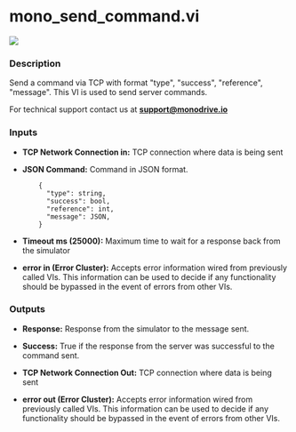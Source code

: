 # mono_send_command.vi

<p class="img_container">
<img class="lg_img" src="../mono_send_command.png"/>
</p>

### Description

Send a command via TCP with format "type", "success", "reference", "message". This VI is used to send server commands.

For technical support contact us at <b>support@monodrive.io</b> 

### Inputs

- **TCP Network Connection in:**  TCP connection where data is being sent
 

- **JSON Command:**  Command in JSON format.

    ```
        {
          "type": string,
          "success": bool,
          "reference": int,
          "message": JSON,
        }
    ``` 
 

- **Timeout ms (25000):**  Maximum time to wait for a response back from the simulator
 

- **error in (Error Cluster):** Accepts error information wired from previously called VIs. This information can be used to decide if any functionality should be bypassed in the event of errors from other VIs. 

### Outputs

- **Response:**  Response from the simulator to the message sent.
 

- **Success:**  True if the response from the server was successful to the
command sent. 
 

- **TCP Network Connection Out:**  TCP connection where data is being sent
 

- **error out (Error Cluster):** Accepts error information wired from previously called VIs. This information can be used to decide if any functionality should be bypassed in the event of errors from other VIs. 

<p>&nbsp;</p>
